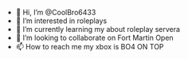 - 👋 Hi, I’m @CoolBro6433
- 👀 I’m interested in roleplays
- 🌱 I’m currently learning my about roleplay servera
- 💞️ I’m looking to collaborate on Fort Martin Open
- 📫 How to reach me my xbox is BO4 ON TOP

<!---
CoolBro6433/CoolBro6433 is a ✨ special ✨ repository because its `README.md` (this file) appears on your GitHub profile.
You can click the Preview link to take a look at your changes.
--->
